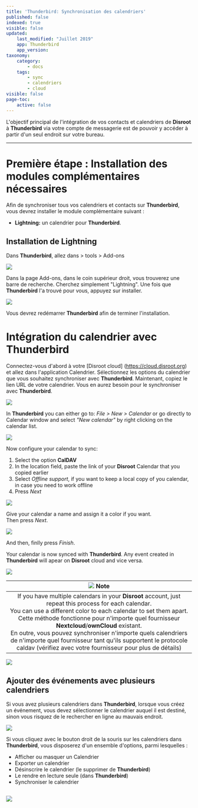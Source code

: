 ```yaml
---
title: 'Thunderbird: Synchronisation des calendriers'
published: false
indexed: true
visible: false
updated:
    last_modified: "Juillet 2019"		
    app: Thunderbird
    app_version:
taxonomy:
    category:
        - docs
    tags:
        - sync
        - calendriers
        - cloud
visible: false
page-toc:
    active: false
---
```


L'objectif principal de l'intégration de vos contacts et calendriers de **Disroot** à **Thunderbird** via votre compte de messagerie est de pouvoir y accéder à partir d'un seul endroit sur votre bureau.

---------

# Première étape : Installation des modules complémentaires nécessaires

Afin de synchroniser tous vos calendriers et contacts sur **Thunderbird**, vous devrez installer le module complémentaire suivant :

* **Lightning:** un calendrier pour **Thunderbird**.

## Installation de Lightning

Dans **Thunderbird**, allez dans > tools > Add-ons

![](en/thunderbird_1.png)

Dans la page Add-ons, dans le coin supérieur droit, vous trouverez une barre de recherche. Cherchez simplement "Lightning". Une fois que **Thunderbird** l'a trouvé pour vous, appuyez sur installer.

![](en/thunderbird_2.png)

Vous devrez redémarrer **Thunderbird** afin de terminer l'installation.

# Intégration du calendrier avec Thunderbird

Connectez-vous d'abord à votre [Disroot cloud] (https://cloud.disroot.org) et allez dans l'application Calendrier. Sélectionnez les options du calendrier que vous souhaitez synchroniser avec **Thunderbird**.
Maintenant, copiez le lien URL de votre calendrier. Vous en aurez besoin pour le synchroniser avec **Thunderbird**.

 ![](en/thunderbird_6.png)

 In **Thunderbird** you can either go to: *File > New > Calendar* or go directly to Calendar window and select *"New calendar"* by right clicking on the calendar list.

 ![](en/thunderbird_7.png)

 Now configure your calendar to sync:
 1. Select the option **CalDAV**
 2. In the location field, paste the link of your **Disroot** Calendar that you copied earlier
 3. Select *Offline support*, if you want to keep a local copy of you calendar, in case you need to work offline
 4. Press *Next*

 ![](en/thunderbird_8.png)

 Give your calendar a name and assign it a color if you want.<br>
 Then press *Next*.

 ![](en/thunderbird_9.png)

 And then, finlly press *Finish*.

 Your calendar is now synced with **Thunderbird**. Any event created in **Thunderbird** will apear on **Disroot** cloud and vice versa.

 ![](en/thunderbird_10.png)

 |![](en/note.png) **Note**|
 |:--:|
 |If you have multiple calendars in your **Disroot** account, just repeat this process for each calendar.<br> You can use a different color to each calendar to set them apart. Cette méthode fonctionne pour n'importe quel fournisseur **Nextcloud**/**ownCloud** existant.<br>En outre, vous pouvez synchroniser n'importe quels calendriers de n'importe quel fournisseur tant qu'ils supportent le protocole caldav (vérifiez avec votre fournisseur pour plus de détails)|.


 ![](en/thunderbird_11.png)

 ## Ajouter des événements avec plusieurs calendriers
 Si vous avez plusieurs calendriers dans **Thunderbird**, lorsque vous créez un événement, vous devez sélectionner le calendrier auquel il est destiné, sinon vous risquez de le rechercher en ligne au mauvais endroit.

 ![](en/thunderbird_12.png)

 Si vous cliquez avec le bouton droit de la souris sur les calendriers dans **Thunderbird**, vous disposerez d'un ensemble d'options, parmi lesquelles :

 * Afficher ou masquer un Calendrier
 * Exporter un calendrier
 * Désinscrire le calendrier (le supprimer de **Thunderbird**)
 * Le rendre en lecture seule (dans **Thunderbird**)
 * Synchroniser le calendrier  

![](en/thunderbird_13.png)
---
